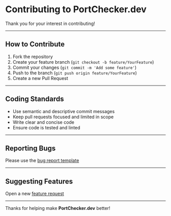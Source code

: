# Contributing to PortChecker.dev

Thank you for your interest in contributing!

---

## How to Contribute

1. Fork the repository
2. Create your feature branch (`git checkout -b feature/YourFeature`)
3. Commit your changes (`git commit -m 'Add some feature'`)
4. Push to the branch (`git push origin feature/YourFeature`)
5. Create a new Pull Request

---

## Coding Standards

- Use semantic and descriptive commit messages
- Keep pull requests focused and limited in scope
- Write clear and concise code
- Ensure code is tested and linted

---

## Reporting Bugs

Please use the [bug report template](.github/ISSUE_TEMPLATE/bug_report.md)

---

## Suggesting Features

Open a new [feature request](.github/ISSUE_TEMPLATE/feature_request.md)

---

Thanks for helping make **PortChecker.dev** better!
